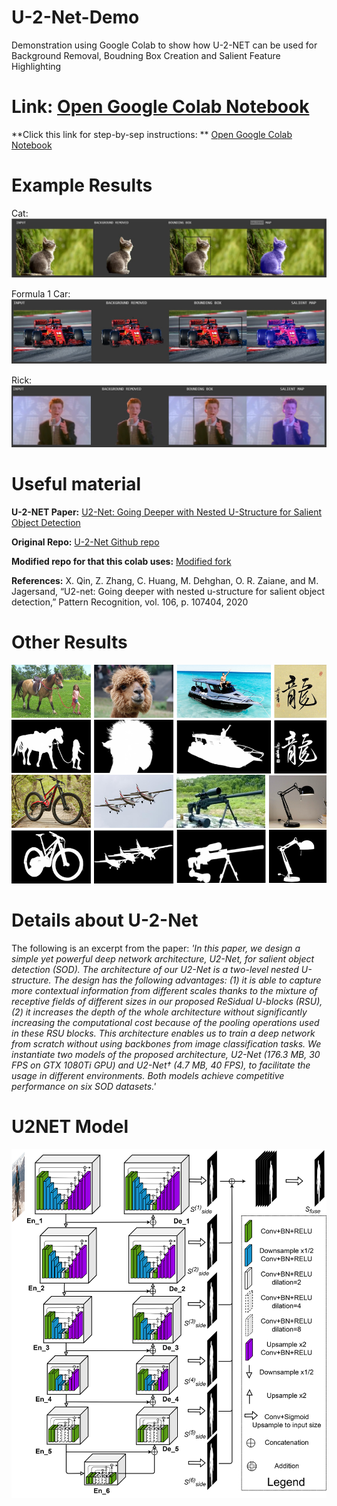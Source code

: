 # U-2-Net-Demo
Demonstration using Google Colab to show how U-2-NET can be used for Background Removal, Boudning Box Creation and Salient Feature Highlighting

# Link: [Open Google Colab Notebook](https://colab.research.google.com/github/shreyas-bk/U-2-Net-Demo/blob/master/U_2_Netp_Demonstration_Colab.ipynb)

**Click this link for step-by-sep instructions: ** [Open Google Colab Notebook](https://colab.research.google.com/github/shreyas-bk/U-2-Net-Demo/blob/master/DEMOS/U_2_Netp_Step_by_Step_Demonstration_Colab.ipynb)

# Example Results

Cat:
![](U_2_NETP_Results1.jpg)

Formula 1 Car:
![](U_2_NETP_Results2.jpg)

Rick:
![](U_2_NETP_Results3.jpg)

# Useful material

**U-2-NET Paper:** [U2-Net: Going Deeper with Nested U-Structure for Salient Object Detection](https://arxiv.org/abs/2005.09007)

**Original Repo:** [U-2-Net Github repo](https://github.com/NathanUA/U-2-Net)

**Modified repo for that this colab uses:** [Modified fork](https://github.com/shreyas-bk/U-2-Net)

**References:** X. Qin, Z. Zhang, C. Huang, M. Dehghan, O. R. Zaiane, and M. Jagersand, “U2-net: Going deeper with nested u-structure for salient object
detection,” Pattern Recognition, vol. 106, p. 107404, 2020

# Other Results

![](u2netexamples.png)


# Details about U-2-Net
The following is an excerpt from the paper:
*'In this paper, we design a simple yet powerful deep network architecture, U2-Net, for salient object detection (SOD). The architecture of our U2-Net is a two-level nested U-structure. The design has the following advantages: (1) it is able to capture more contextual information from different scales thanks to the mixture of receptive fields of different sizes in our proposed ReSidual U-blocks (RSU), (2) it increases the depth of the whole architecture without significantly increasing the computational cost because of the pooling operations used in these RSU blocks. This architecture enables us to train a deep network from scratch without using backbones from image classification tasks. We instantiate two models of the proposed architecture, U2-Net (176.3 MB, 30 FPS on GTX 1080Ti GPU) and U2-Net† (4.7 MB, 40 FPS), to facilitate the usage in different environments. Both models achieve competitive performance on six SOD datasets.'*

# U2NET Model

![](U2NETPRmodel.png)
